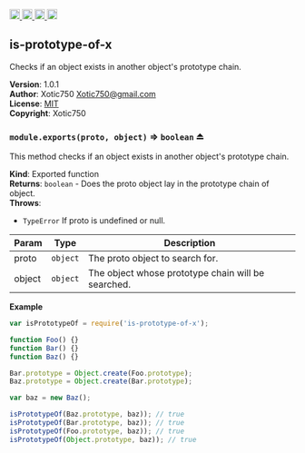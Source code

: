 <a href="https://travis-ci.org/Xotic750/is-prototype-of-x"
   title="Travis status">
<img
   src="https://travis-ci.org/Xotic750/is-prototype-of-x.svg?branch=master"
   alt="Travis status" height="18"/>
</a>
<a href="https://david-dm.org/Xotic750/is-prototype-of-x"
   title="Dependency status">
<img src="https://david-dm.org/Xotic750/is-prototype-of-x.svg"
   alt="Dependency status" height="18"/>
</a>
<a href="https://david-dm.org/Xotic750/is-prototype-of-x#info=devDependencies"
   title="devDependency status">
<img src="https://david-dm.org/Xotic750/is-prototype-of-x/dev-status.svg"
   alt="devDependency status" height="18"/>
</a>
<a href="https://badge.fury.io/js/is-prototype-of-x" title="npm version">
<img src="https://badge.fury.io/js/is-prototype-of-x.svg"
   alt="npm version" height="18"/>
</a>
<a name="module_is-prototype-of-x"></a>

## is-prototype-of-x
Checks if an object exists in another object's prototype chain.

**Version**: 1.0.1  
**Author**: Xotic750 <Xotic750@gmail.com>  
**License**: [MIT](&lt;https://opensource.org/licenses/MIT&gt;)  
**Copyright**: Xotic750  
<a name="exp_module_is-prototype-of-x--module.exports"></a>

### `module.exports(proto, object)` ⇒ <code>boolean</code> ⏏
This method checks if an object exists in another object's prototype chain.

**Kind**: Exported function  
**Returns**: <code>boolean</code> - Does the proto object lay in the prototype chain of object.  
**Throws**:

- <code>TypeError</code> If proto is undefined or null.


| Param | Type | Description |
| --- | --- | --- |
| proto | <code>object</code> | The proto object to search for. |
| object | <code>object</code> | The object whose prototype chain will be searched. |

**Example**  
```js
var isPrototypeOf = require('is-prototype-of-x');

function Foo() {}
function Bar() {}
function Baz() {}

Bar.prototype = Object.create(Foo.prototype);
Baz.prototype = Object.create(Bar.prototype);

var baz = new Baz();

isPrototypeOf(Baz.prototype, baz)); // true
isPrototypeOf(Bar.prototype, baz)); // true
isPrototypeOf(Foo.prototype, baz)); // true
isPrototypeOf(Object.prototype, baz)); // true
```
